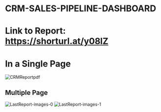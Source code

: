 # CRM-SALES-PIPELINE-DASHBOARD
# Link to Report: https://shorturl.at/y08lZ
# In a Single Page
![CRMReportpdf](https://github.com/user-attachments/assets/ab3ffdf1-4099-4f81-8fad-ba99f2e13bab)

## Multiple Page
![LastReport-images-0](https://github.com/user-attachments/assets/56ebbfe9-f8e6-4fab-8351-8d243312e7c4)
![LastReport-images-1](https://github.com/user-attachments/assets/4f325c5e-0b3b-486d-9033-202025fad483)
